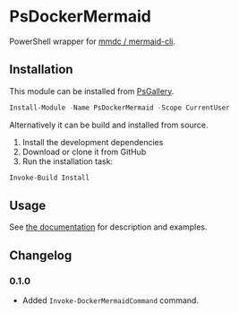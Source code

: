 # PsDockerMermaid

PowerShell wrapper for [mmdc / mermaid-cli](https://github.com/mermaid-js/mermaid-cli).

## Installation

This module can be installed from [PsGallery](https://www.powershellgallery.com/packages/PsDockerMermaid).

```powershell
Install-Module -Name PsDockerMermaid -Scope CurrentUser
```

Alternatively it can be build and installed from source.

1. Install the development dependencies
2. Download or clone it from GitHub
3. Run the installation task:

```powershell
Invoke-Build Install
```

## Usage

See [the documentation](./Docs) for description and examples.

## Changelog

### 0.1.0

- Added `Invoke-DockerMermaidCommand` command.
